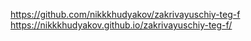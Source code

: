 https://github.com/nikkkhudyakov/zakrivayuschiy-teg-f
https://nikkkhudyakov.github.io/zakrivayuschiy-teg-f/
